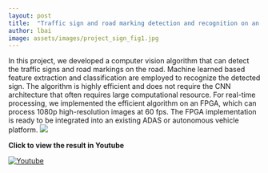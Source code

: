 ```yaml
---
layout: post
title:  "Traffic sign and road marking detection and recognition on an FPGA"
author: lbai
image: assets/images/project_sign_fig1.jpg
---
```

In this project, we developed a computer vision algorithm that can detect the traffic signs and road markings on the road. Machine learned based feature extraction and classification are employed to recognize the detected sign. The algorithm is highly efficient and does not require the CNN architecture that often requires large computational resource. For real-time processing, we implemented the efficient algorithm on an FPGA, which can process 1080p high-resolution images at 60 fps. The FPGA implementation is ready to be integrated into an existing ADAS or autonomous vehicle platform.
![]({{site.baseurl}}/assets/images/project_sign_fig2.jpg)


**Click to view the result in Youtube**

[![Youtube](https://img.youtube.com/vi/rzh2Ze419Fs/0.jpg)](https://www.youtube.com/watch?v=rzh2Ze419Fs)
